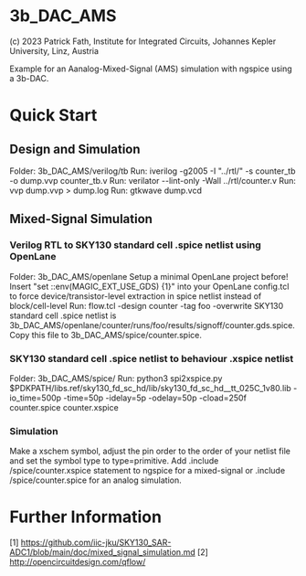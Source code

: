 # 3b_DAC_AMS

(c) 2023 Patrick Fath, Institute for Integrated Circuits, Johannes Kepler University, Linz, Austria

Example for an Aanalog-Mixed-Signal (AMS) simulation with ngspice using a 3b-DAC.

# Quick Start

## Design and Simulation
Folder: 3b_DAC_AMS/verilog/tb
Run: iverilog -g2005 -I "../rtl/" -s counter_tb -o dump.vvp counter_tb.v
Run: verilator --lint-only -Wall ../rtl/counter.v
Run: vvp dump.vvp > dump.log
Run: gtkwave dump.vcd

## Mixed-Signal Simulation
### Verilog RTL to SKY130 standard cell .spice netlist using OpenLane
Folder: 3b_DAC_AMS/openlane
Setup a minimal OpenLane project before!
Insert "set ::env(MAGIC_EXT_USE_GDS) {1}" into your OpenLane config.tcl to force device/transistor-level extraction in spice netlist instead of block/cell-level
Run: flow.tcl -design counter -tag foo -overwrite
SKY130 standard cell .spice netlist is 3b_DAC_AMS/openlane/counter/runs/foo/results/signoff/counter.gds.spice.
Copy this file to 3b_DAC_AMS/spice/counter.spice.
### SKY130 standard cell .spice netlist to behaviour .xspice netlist
Folder: 3b_DAC_AMS/spice/
Run: python3 spi2xspice.py $PDKPATH/libs.ref/sky130_fd_sc_hd/lib/sky130_fd_sc_hd__tt_025C_1v80.lib -io_time=500p -time=50p -idelay=5p -odelay=50p -cload=250f counter.spice counter.xspice
### Simulation
Make a xschem symbol, adjust the pin order to the order of your netlist file and set the symbol type to type=primitive.
Add .include <pathtoyourdesign>/spice/counter.xspice statement to ngspice for a mixed-signal or .include <pathtoyourdesign>/spice/counter.spice for an analog simulation.

# Further Information
[1] https://github.com/iic-jku/SKY130_SAR-ADC1/blob/main/doc/mixed_signal_simulation.md
[2] http://opencircuitdesign.com/qflow/
